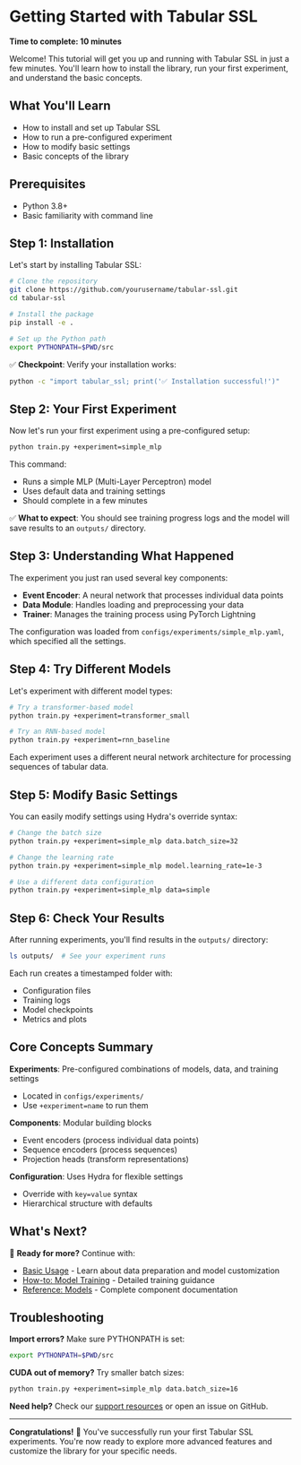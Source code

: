 # Getting Started with Tabular SSL

**Time to complete: 10 minutes**

Welcome! This tutorial will get you up and running with Tabular SSL in just a few minutes. You'll learn how to install the library, run your first experiment, and understand the basic concepts.

## What You'll Learn

- How to install and set up Tabular SSL
- How to run a pre-configured experiment
- How to modify basic settings
- Basic concepts of the library

## Prerequisites

- Python 3.8+ 
- Basic familiarity with command line

## Step 1: Installation

Let's start by installing Tabular SSL:

```bash
# Clone the repository
git clone https://github.com/yourusername/tabular-ssl.git
cd tabular-ssl

# Install the package
pip install -e .

# Set up the Python path
export PYTHONPATH=$PWD/src
```

✅ **Checkpoint**: Verify your installation works:
```bash
python -c "import tabular_ssl; print('✅ Installation successful!')"
```

## Step 2: Your First Experiment

Now let's run your first experiment using a pre-configured setup:

```bash
python train.py +experiment=simple_mlp
```

This command:
- Runs a simple MLP (Multi-Layer Perceptron) model
- Uses default data and training settings
- Should complete in a few minutes

✅ **What to expect**: You should see training progress logs and the model will save results to an `outputs/` directory.

## Step 3: Understanding What Happened

The experiment you just ran used several key components:

- **Event Encoder**: A neural network that processes individual data points
- **Data Module**: Handles loading and preprocessing your data
- **Trainer**: Manages the training process using PyTorch Lightning

The configuration was loaded from `configs/experiments/simple_mlp.yaml`, which specified all the settings.

## Step 4: Try Different Models

Let's experiment with different model types:

```bash
# Try a transformer-based model
python train.py +experiment=transformer_small

# Try an RNN-based model  
python train.py +experiment=rnn_baseline
```

Each experiment uses a different neural network architecture for processing sequences of tabular data.

## Step 5: Modify Basic Settings

You can easily modify settings using Hydra's override syntax:

```bash
# Change the batch size
python train.py +experiment=simple_mlp data.batch_size=32

# Change the learning rate
python train.py +experiment=simple_mlp model.learning_rate=1e-3

# Use a different data configuration
python train.py +experiment=simple_mlp data=simple
```

## Step 6: Check Your Results

After running experiments, you'll find results in the `outputs/` directory:

```bash
ls outputs/  # See your experiment runs
```

Each run creates a timestamped folder with:
- Configuration files
- Training logs
- Model checkpoints
- Metrics and plots

## Core Concepts Summary

**Experiments**: Pre-configured combinations of models, data, and training settings
- Located in `configs/experiments/`
- Use `+experiment=name` to run them

**Components**: Modular building blocks
- Event encoders (process individual data points)
- Sequence encoders (process sequences)  
- Projection heads (transform representations)

**Configuration**: Uses Hydra for flexible settings
- Override with `key=value` syntax
- Hierarchical structure with defaults

## What's Next?

🎯 **Ready for more?** Continue with:
- [Basic Usage](basic-usage.md) - Learn about data preparation and model customization
- [How-to: Model Training](../how-to-guides/model-training.md) - Detailed training guidance
- [Reference: Models](../reference/models.md) - Complete component documentation

## Troubleshooting

**Import errors?** Make sure PYTHONPATH is set:
```bash
export PYTHONPATH=$PWD/src
```

**CUDA out of memory?** Try smaller batch sizes:
```bash
python train.py +experiment=simple_mlp data.batch_size=16
```

**Need help?** Check our [support resources](../index.md#support) or open an issue on GitHub.

---

**Congratulations!** 🎉 You've successfully run your first Tabular SSL experiments. You're now ready to explore more advanced features and customize the library for your specific needs. 